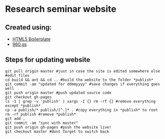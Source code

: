 # Research seminar website

## Created using:
* [HTML5 Boilerplate](http://html5boilerplate.com)
* [960.gs](http://960.gs/)

## Steps for updating website
	git pull origin master #just in case the site is edited somewhere else
	#edit files
	cd build && ant && cd .. #build the website to the folder *publish*
	git commit -am "updated for ddmmyyyy" #save changes if everything goes well
	git push origin master #push updated source code
	git checkout gh-pages
	ls -1 | grep -v 'publish' | xargs -I {} rm -rf {} #remove everything except *publish*
	cp -a publish/* publish/[^.]* . #copy everything in *publish* to root
	rm -rf publish #remove *publish*
	git add .
	git commit -am "sync with master"
	git push origin gh-pages #push the website live!
	git checkout master #dont forget to switch back